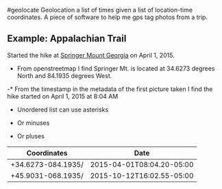 #geolocate
Geolocation a list of times given a list of location-time coordinates. A piece of software to help me gps tag photos from a trip.

## Example: Appalachian Trail
Started the hike at [Springer Mount Georgia](http://www.openstreetmap.org/node/358771759) on April 1, 2015.

* From openstreetmap I find Springer Mt. is located at 34.6273 degrees North and 84.1935 degrees West.

-* From the timestamp in the metadata of the first picture taken I find the hike started on April 1, 2015 at 8:04 AM

* Unordered list can use asterisks
- Or minuses
+ Or pluses

| Coordinates | Date  |
| --- | --- |
| +34.6273-084.1935/ | 2015-04-01T08:04.20-05:00 |
| +45.9031-068.1935/ | 2015-10-12T16:02.55-05:00 |


